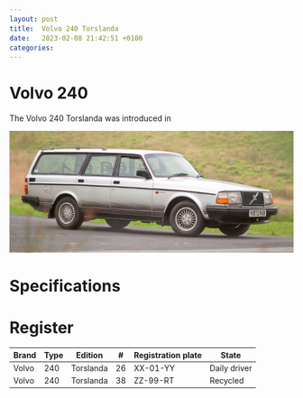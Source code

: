 ```yaml
---
layout: post
title:  Volvo 240 Torslanda
date:   2023-02-08 21:42:51 +0100
categories:
---
```

# Volvo 240

The Volvo 240 Torslanda was introduced in

![Volvo 240 Torslanda](/assets/images/240_torslanda/header.png "Volvo 240 Torslanda")

# Specifications

# Register

| Brand | Type | Edition | # | Registration plate | State |
| --- | --- | --- | --- | --- | ---- |
| Volvo | 240 | Torslanda  | 26 | XX-01-YY | Daily driver | 
| Volvo | 240 | Torslanda | 38 | ZZ-99-RT | Recycled | 

